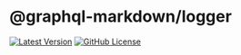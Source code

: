 # @graphql-markdown/logger

[![Latest Version](https://img.shields.io/npm/v/@graphql-markdown/logger?style=flat-square)](https://www.npmjs.com/package/@graphql-markdown/logger)
[![GitHub License](https://img.shields.io/github/license/graphql-markdown/graphql-markdown?style=flat-square)](https://raw.githubusercontent.com/graphql-markdown/graphql-markdown/main/LICENSE)
